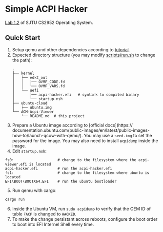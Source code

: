 # Simple ACPI Hacker

[Lab 1.2](https://github.com/peterzheng98/os-2024-tutorial) of SJTU CS2952 Operating System.

## Quick Start

1. Setup qemu and other dependencies according to [tutorial](https://github.com/peterzheng98/os-2024-tutorial/releases/tag/v1.26).
2. Expected directory structure (you may modify [scripts/run.sh](scripts/run.sh) to change the path):
   ```
   .
   ├── kernel
   │   ├── edk2_out
   │   │   ├── OVMF_CODE.fd
   │   │   └── OVMF_VARS.fd
   │   └── uefi
   │       ├── acpi-hacker.efi   # symlink to compiled binary
   │       └── startup.nsh
   ├── ubuntu-cloud
   │   ├── ubuntu.img
   └── ACM-Acpi-Viewer
       └── README.md  # this project
   ```
3. Prepare a Ubuntu image according to [official docs](https://
documentation.ubuntu.com/public-images/en/latest/public-images-how-to/launch-qcow-with-qemu/). You may use a `seed.img` to set the password for the image. You may also need to install `acpidump` inside the image.
4. Edit `startup.nsh`:
```shell
fs0:                    # change to the filesystem where the acpi-viewer.efi is located
acpi-hacker.efi         # run the acpi-hacker.efi
fs1:                    # change to the filesystem where ubuntu is located
EFI\BOOT\BOOTX64.EFI    # run the ubuntu bootloader
```
5. Run qemu with cargo:
```bash
cargo run
```
6. Inside the Ubuntu VM, run `sudo acpidump` to verify that the OEM ID of table `FACP` is changed to `HACKED`.
7. To make the change persistant across reboots, configure the boot order to boot into EFI Internel Shell every time.